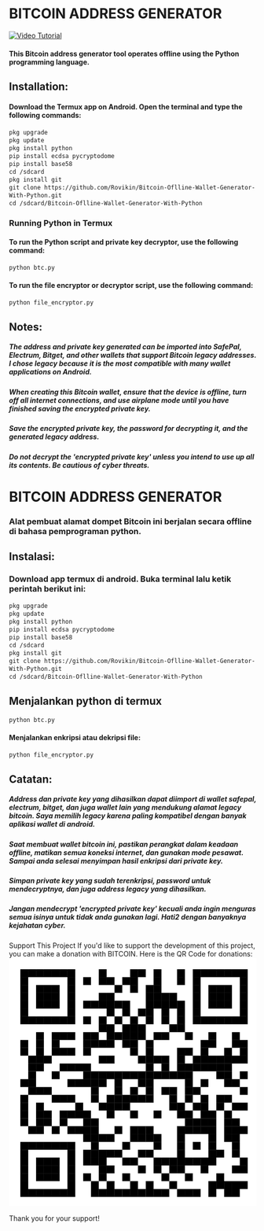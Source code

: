 # BITCOIN ADDRESS GENERATOR

[![Video Tutorial](https://img.youtube.com/vi/a8gCo0Ajcvo/maxresdefault.jpg)](https://youtu.be/a8gCo0Ajcvo?si=q3zYEp-OkPLvXXXM)

#### This Bitcoin address generator tool operates offline using the Python programming language.

## Installation:

#### Download the Termux app on Android. Open the terminal and type the following commands:

```
pkg upgrade
pkg update
pkg install python
pip install ecdsa pycryptodome
pip install base58
cd /sdcard
pkg install git
git clone https://github.com/Rovikin/Bitcoin-Oflline-Wallet-Generator-With-Python.git
cd /sdcard/Bitcoin-Oflline-Wallet-Generator-With-Python
```
### Running Python in Termux

#### To run the Python script and private key decryptor, use the following command:

```
python btc.py
```

#### To run the file encryptor or decryptor script, use the following command:

```
python file_encryptor.py
```

## Notes:

##### The address and private key generated can be imported into SafePal, Electrum, Bitget, and other wallets that support Bitcoin legacy addresses. I chose legacy because it is the most compatible with many wallet applications on Android.

##### When creating this Bitcoin wallet, ensure that the device is offline, turn off all internet connections, and use airplane mode until you have finished saving the encrypted private key.

##### Save the encrypted private key, the password for decrypting it, and the generated legacy address.

##### Do not decrypt the 'encrypted private key' unless you intend to use up all its contents. Be cautious of cyber threats.



# BITCOIN ADDRESS GENERATOR

### Alat pembuat alamat dompet Bitcoin ini berjalan secara offline di bahasa pemprograman python.

## Instalasi:

### Download app termux di android. Buka terminal lalu ketik perintah berikut ini:

```
pkg upgrade
pkg update
pkg install python
pip install ecdsa pycryptodome
pip install base58
cd /sdcard
pkg install git
git clone https://github.com/Rovikin/Bitcoin-Oflline-Wallet-Generator-With-Python.git
cd /sdcard/Bitcoin-Oflline-Wallet-Generator-With-Python
```

## Menjalankan python di termux

```
python btc.py
```
#### Menjalankan enkripsi atau dekripsi file:

```
python file_encryptor.py
```

## Catatan:

##### Address dan private key yang dihasilkan dapat diimport di wallet safepal, electrum, bitget, dan juga wallet lain yang mendukung alamat legacy bitcoin. Saya memilih legacy karena paling kompatibel dengan banyak aplikasi wallet di android.

##### Saat membuat wallet bitcoin ini, pastikan perangkat dalam keadaan offline, matikan semua koneksi internet, dan gunakan mode pesawat. Sampai anda selesai menyimpan hasil enkripsi dari private key.

##### Simpan private key yang sudah terenkripsi, password untuk mendecryptnya, dan juga address legacy yang dihasilkan.

##### Jangan mendecrypt 'encrypted private key' kecuali anda ingin menguras semua isinya untuk tidak anda gunakan lagi. Hati2 dengan banyaknya kejahatan cyber.

Support This Project
If you'd like to support the development of this project, you can make a donation with BITCOIN. Here is the QR Code for donations:
![Donation QR Code](img.png)

Thank you for your support!
